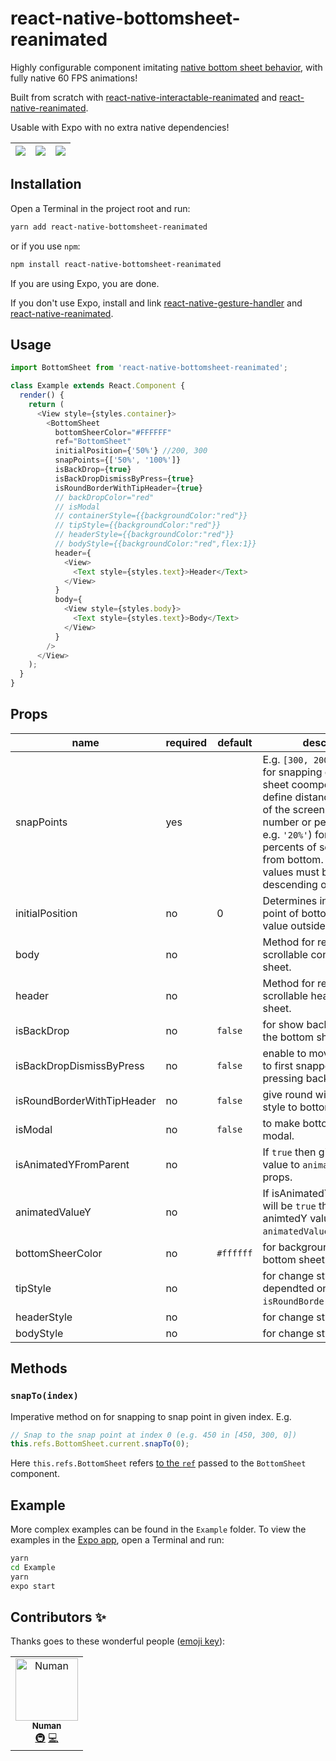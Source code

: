 # react-native-bottomsheet-reanimated

Highly configurable component imitating [native bottom sheet behavior](https://material.io/design/components/sheets-bottom.html#standard-bottom-sheet), with fully native 60 FPS animations!

Built from scratch with [react-native-interactable-reanimated](https://www.npmjs.com/package/react-native-interactable-reanimated) and [react-native-reanimated](https://github.com/kmagiera/react-native-reanimated).

Usable with Expo with no extra native dependencies!

| ![](media/bottom1.gif) | ![](media/bottom2.gif) | ![](media/bottom3.gif) |
| :--------------------: | :--------------------: | :--------------------: |


## Installation

Open a Terminal in the project root and run:

```sh
yarn add react-native-bottomsheet-reanimated
```

or if you use `npm`:

```sh
npm install react-native-bottomsheet-reanimated
```

If you are using Expo, you are done.

If you don't use Expo, install and link [react-native-gesture-handler](https://kmagiera.github.io/react-native-gesture-handler/docs/getting-started.html) and [react-native-reanimated](https://github.com/kmagiera/react-native-reanimated).

## Usage

```javascript
import BottomSheet from 'react-native-bottomsheet-reanimated';

class Example extends React.Component {
  render() {
    return (
      <View style={styles.container}>
        <BottomSheet
          bottomSheerColor="#FFFFFF"
          ref="BottomSheet"
          initialPosition={'50%'} //200, 300
          snapPoints={['50%', '100%']}
          isBackDrop={true}
          isBackDropDismissByPress={true}
          isRoundBorderWithTipHeader={true}
          // backDropColor="red"
          // isModal
          // containerStyle={{backgroundColor:"red"}}
          // tipStyle={{backgroundColor:"red"}}
          // headerStyle={{backgroundColor:"red"}}
          // bodyStyle={{backgroundColor:"red",flex:1}}
          header={
            <View>
              <Text style={styles.text}>Header</Text>
            </View>
          }
          body={
            <View style={styles.body}>
              <Text style={styles.text}>Body</Text>
            </View>
          }
        />
      </View>
    );
  }
}
```

## Props

| name                       | required | default   | description                                                                                                                                                                                                                                                                    |
| -------------------------- | -------- | --------- | ------------------------------------------------------------------------------------------------------------------------------------------------------------------------------------------------------------------------------------------------------------------------------ |
| snapPoints                 | yes      |           | E.g. `[300, 200, 0]`. Points for snapping of bottom sheet coomponent. They define distance from bottom of the screen. Might be number or percent (as string e.g. `'20%'`) for points or percents of screen height from bottom. Note: Array values must be in descending order. |
| initialPosition            | no       | 0         | Determines initial position point of bottom sheet. The value outside of snap points.                                                                                                                                                                                           |
| body                       | no       |           | Method for rendering scrollable content of bottom sheet.                                                                                                                                                                                                                       |
| header                     | no       |           | Method for rendering non-scrollable header of bottom sheet.                                                                                                                                                                                                                    |
| isBackDrop                 | no       | `false`   | for show backdrop behind the bottom sheet.                                                                                                                                                                                                                                     |
| isBackDropDismissByPress   | no       | `false`   | enable to move bottomsheet to first snappoint by pressing backdrop.                                                                                                                                                                                                            |
| isRoundBorderWithTipHeader | no       | `false`   | give round with tip header style to bottomsheet.                                                                                                                                                                                                                               |
| isModal                    | no       | `false`   | to make bottom sheet like modal.                                                                                                                                                                                                                                               |
| isAnimatedYFromParent      | no       |           | If `true` then give animated value to `animatedValueY` props.                                                                                                                                                                                                                  |
| animatedValueY             | no       |           | If isAnimatedYFromParent will be `true` then it will give animtedY value to `animatedValueY` props.                                                                                                                                                                            |
| bottomSheerColor           | no       | `#ffffff` | for background color of bottom sheet.                                                                                                                                                                                                                                          |
| tipStyle                   | no       |           | for change style of tip. it is dependted on `isRoundBorderWithTipHeader`.                                                                                                                                                                                                      |
| headerStyle                | no       |           | for change style of header.                                                                                                                                                                                                                                                    |
| bodyStyle                  | no       |           | for change style of body.                                                                                                                                                                                                                                                      |

## Methods

### `snapTo(index)`

Imperative method on for snapping to snap point in given index. E.g.

```javascript
// Snap to the snap point at index 0 (e.g. 450 in [450, 300, 0])
this.refs.BottomSheet.current.snapTo(0);
```

Here `this.refs.BottomSheet` refers [to the `ref`](https://reactjs.org/docs/react-api.html#reactcreateref) passed to the `BottomSheet` component.

## Example

More complex examples can be found in the `Example` folder. To view the examples in the [Expo app](https://expo.io/), open a Terminal and run:

```sh
yarn
cd Example
yarn
expo start
```

## Contributors ✨

Thanks goes to these wonderful people ([emoji key](https://allcontributors.org/docs/en/emoji-key)):

<!-- ALL-CONTRIBUTORS-LIST:START - Do not remove or modify this section -->
<!-- prettier-ignore -->
<table>
  <tr>
    <td align="center"><a href="https://github.com/nomi9995"><img src="https://avatars3.githubusercontent.com/u/36044436?s=460&u=c7471cd9ccec793c7a0fccc7db475a577ff7969d&v=4" width="100px;" alt="Numan"/><br /><sub><b>Numan</b></sub></a><br /><a href="#infra-Numan" title="Infrastructure (Hosting, Build-Tools, etc)">🚇</a> <a href="https://github.com/nomi9995/react-native-bottomsheet-reanimated/commits?author=nomi9995" title="Code">💻</a></td>
  </tr>
</table>

<!-- ALL-CONTRIBUTORS-LIST:END -->